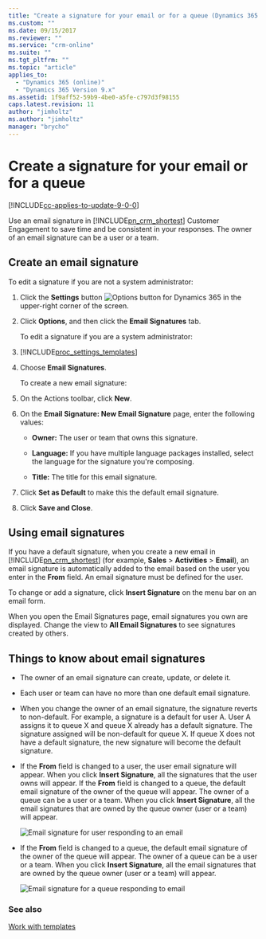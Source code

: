 ```yaml
---
title: "Create a signature for your email or for a queue (Dynamics 365 Customer Engagement) | MicrosoftDocs"
ms.custom: ""
ms.date: 09/15/2017
ms.reviewer: ""
ms.service: "crm-online"
ms.suite: ""
ms.tgt_pltfrm: ""
ms.topic: "article"
applies_to: 
  - "Dynamics 365 (online)"
  - "Dynamics 365 Version 9.x"
ms.assetid: 1f9aff52-59b9-4be0-a5fe-c797d3f98155
caps.latest.revision: 11
author: "jimholtz"
ms.author: "jimholtz"
manager: "brycho"
---
```

# Create a signature for your email or for a queue

[!INCLUDE[cc-applies-to-update-9-0-0](../includes/cc_applies_to_update_9_0_0.md)]

Use an email signature in [!INCLUDE[pn_crm_shortest](../includes/pn-crm-shortest.md)] Customer Engagement to save time and be consistent in your responses. The owner of an email signature can be a user or a team.  
  
## Create an email signature  
 To edit a signature if you are not a system administrator:  
  
1. Click the **Settings** button ![Options button for Dynamics 365](../basics/media/optionsbutton.png "Options button for Dynamics 365") in the upper-right corner of the screen.  
  
2. Click **Options**, and then click the **Email Signatures** tab.  
  
   To edit a signature if you are a system administrator:  
  
3. [!INCLUDE[proc_settings_templates](../includes/proc-settings-templates.md)]  
  
4. Choose **Email Signatures**.  
  
   To create a new email signature:  
  
5. On the Actions toolbar, click **New**.  
  
6. On the **Email Signature: New Email Signature** page, enter the following values:  
  
   - **Owner:** The user or team that owns this signature.  
  
   - **Language:** If you have multiple language packages installed, select the language for the signature you're composing.  
  
   - **Title:** The title for this email signature.  
  
7. Click **Set as Default** to make this the default email signature.  
  
8. Click **Save and Close**.  
  
## Using email signatures  
 If you have a default signature, when you create a new email in [!INCLUDE[pn_crm_shortest](../includes/pn-crm-shortest.md)] (for example, **Sales** > **Activities** > **Email**), an email signature is automatically added to the email based on the user you enter in the **From** field. An email signature must be defined for the user.  
  
 To change or add a signature, click **Insert Signature** on the menu bar on an email form.  
  
 When you open the Email Signatures page, email signatures you own are displayed. Change the view to **All Email Signatures** to see signatures created by others.  
  
## Things to know about email signatures  
  
- The owner of an email signature can create, update, or delete it.  
  
- Each user or team can have no more than one default email signature.  
  
- When you change the owner of an email signature, the signature reverts to non-default. For example, a signature is a default for user A. User A assigns it to queue X and queue X already has a default signature. The signature  assigned will be non-default for queue X. If queue X does not have a default signature, the new signature will become the default signature.  
  
- If the **From** field is changed to a user, the user email signature will appear. When you click **Insert Signature**, all the signatures that the user owns will appear. If the **From** field is changed to a queue,  the default email signature of the owner of the queue will appear. The owner of a queue can be a user or a team. When you click **Insert Signature**, all the email signatures that are owned by the queue owner (user or a team) will appear.  
  
  ![Email signature for user responding to an email](../basics/media/email-signature-user-responding-an-email.png "Email signature for user responding to an email")  
  
- If the **From** field is changed to a queue,  the default email signature of the owner of the queue will appear. The owner of a queue can be a user or a team. When you click **Insert Signature**, all the email signatures that are owned by the queue owner (user or a team) will appear.  
  
  ![Email signature for a queue responding to email](../basics/media/email-signature-queue-responding-email.png "Email signature for a queue responding to email")  
  
### See also  
 [Work with templates](../admin/work-with-templates.md)
